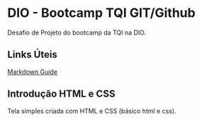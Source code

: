 # DIO - Bootcamp TQI GIT/Github
Desafio de Projeto do bootcamp da TQI na DIO.

## Links Úteis
[Markdown Guide](https://www.markdownguide.org/)

## Introdução HTML e CSS
Tela simples criada com HTML e CSS (básico html e css).
